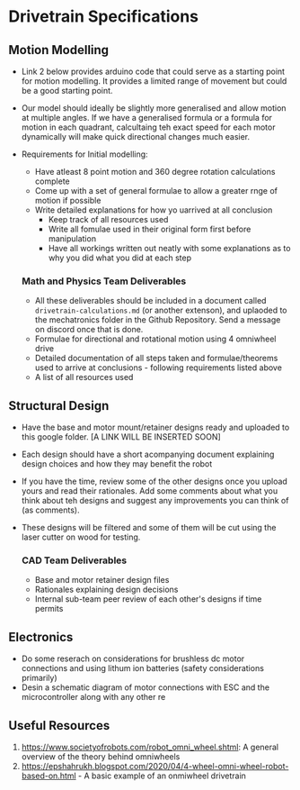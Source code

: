 # Drivetrain Specifications

## Motion Modelling
- Link 2 below provides arduino code that could serve as a starting point for motion modelling. It provides a limited range of movement but could be a good starting point.
- Our model should ideally be slightly more generalised and allow motion at multiple angles. If we have a generalised formula or a formula for motion in each quadrant, calcultaing teh exact speed for each motor dynamically will make quick directional changes much easier.
- Requirements for Initial modelling:
  - Have atleast 8 point motion and 360 degree rotation calculations complete
  - Come up with a set of general formulae to allow a greater rnge of motion if possible
  - Write detailed explanations for how yo uarrived at all conclusion
    - Keep track of all resources used
    - Write all fomulae used in their original form first before manipulation
    - Have all workings written out neatly with some explanations as to why you did what you did at each step

  ### Math and Physics Team Deliverables
  - All these deliverables should be included in a document called `drivetrain-calculations.md` (or another extenson), and uplaoded to the mechatronics folder in the Github Repository. Send a message on discord once that is done.
  - Formulae for directional and rotational motion using 4 omniwheel drive
  - Detailed documentation of all steps taken and formulae/theorems used to arrive at conclusions - following requirements listed above
  - A list of all resources used
  
## Structural Design
- Have the base and motor mount/retainer designs ready and uploaded to this google folder. [A LINK WILL BE INSERTED SOON]
- Each design should have a short acompanying document explaining design choices and how they may benefit the robot
- If you have the time, review some of the other designs once you upload yours and read their rationales. Add some comments about what you think about teh designs and suggest any improvements you can think of (as comments).
- These designs will be filtered and some of them will be cut using the laser cutter on wood for testing.

  ### CAD Team Deliverables
  - Base and motor retainer design files
  - Rationales explaining design decisions
  - Internal sub-team peer review of each other's designs if time permits

## Electronics
- Do some reserach on considerations for brushless dc motor connections and using lithum ion batteries (safety considerations primarily)
- Desin a schematic diagram of motor connections with ESC and the microcontroller along with any other re

## Useful Resources
1. https://www.societyofrobots.com/robot_omni_wheel.shtml: A general overview of the theory behind omniwheels
2. https://epshahrukh.blogspot.com/2020/04/4-wheel-omni-wheel-robot-based-on.html - A basic example of an onmiwheel drivetrain
